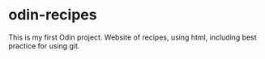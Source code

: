 # odin-recipes
This is my first Odin project. Website of recipes, using html, including best practice for using git.

